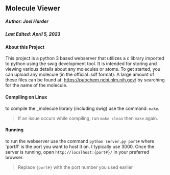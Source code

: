 ## Molecule Viewer
##### Author: Joel Harder
##### Last Edited: April 5, 2023

#### About this Project

This project is a python 3 based webserver that utilizes a c library imported to python using the 
swig development tool. It is intended for storing and viewing various details about any molecules or atoms. 
To get started, you can upload any molecule (in the official .sdf format). A large amount of these files 
can be found at: https://pubchem.ncbi.nlm.nih.gov/ by searching for the name of the molecule.

#### Compiling on Linux
to compile the _molecule library (including swig) use the command: `make`. 
> If an issue occurs while compiling, run `make clean` then `make` again.

#### Running
to run the webserver use the command `python server.py port#` where 'port#' is the port you want to host it on. I typically use 3000.
Once the server is running, open `http://localhost:{port#}/` in your preferred browser. 
> Replace `{port#}` with the port number you used earlier
